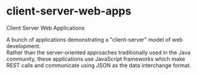 client-server-web-apps
======================

Client Server Web Applications

A bunch of applications demonstrating a "client-server" model of web development.  
Rather than the server-oriented approaches traditionally used in the Java community,
these applications use JavaScript frameworks which make REST calls and communicate
using JSON as the data interchange format.
